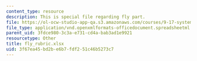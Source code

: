 ```yaml
---
content_type: resource
description: This is special file regarding fly part.
file: https://ol-ocw-studio-app-qa.s3.amazonaws.com/courses/9-17-systems-neuroscience-lab-spring-2013/3f67ea45bd2be6b7fdf251c46b5273c7_fly_rubric.xlsx
file_type: application/vnd.openxmlformats-officedocument.spreadsheetml.sheet
parent_uid: 3fdce980-3c3a-e731-cd4a-bab3ad1e9921
resourcetype: Other
title: fly_rubric.xlsx
uid: 3f67ea45-bd2b-e6b7-fdf2-51c46b5273c7
---
```

